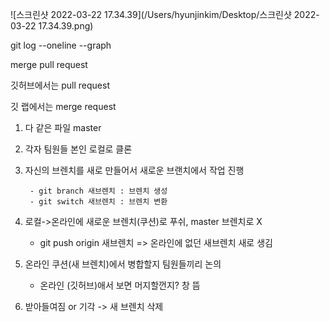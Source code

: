 ![스크린샷 2022-03-22 17.34.39](/Users/hyunjinkim/Desktop/스크린샷 2022-03-22 17.34.39.png)

git log --oneline --graph



merge pull request



깃허브에서는  pull request

깃 랩에서는 merge request



1. 다 같은 파일 master

2. 각자 팀원들 본인 로컬로 클론 

3. 자신의 브렌치를 새로 만들어서 새로운 브랜치에서 작업 진행 

		- git branch 새브렌치 : 브렌치 생성 
		- git switch 새브렌치 : 브렌치 변환 

3. 로컬->온라인에 새로운 브렌치(쿠션)로 푸쉬, master 브렌치로 X

	- git push origin 새브렌치 => 온라인에 없던 새브렌치 새로 생김 

3. 온라인 쿠션(새 브렌치)에서 병합할지 팀원들끼리 논의
   - 온라인 (깃허브)애서 보면 머지할껀지? 창 뜸 
4. 받아들여짐 or 기각 -> 새 브렌치 삭제